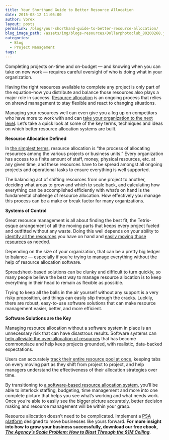 ```yaml
---
title: Your Shorthand Guide to Better Resource Allocation
date: 2015-08-12 11:05:00
author: Vorex
layout: posts
permalink: /blog/your-shorthand-guide-to-better-resource-allocation/
blog_image_path: /assets/img/blogs-resources/Dollarphotoclub_80200268.jpg
categories:
  - Blog
  - Project Management
tags:  
---
```



Completing projects on-time and on-budget — and knowing when you can take on new work — requires careful oversight of who is doing what in your organization.

Having the right resources available to complete any project is only part of the equation–how you distribute and balance those resources also plays a major role in success. [Resource allocation](http://searchcio.techtarget.com/definition/resource-allocation) is an ongoing process that relies on shrewd management to stay flexible and react to changing situations.

Managing your resources well can even give you a leg up on competitors who have more to work with and can [take your organization to the next level](http://www.vorex.com/media/vorex-a-leader-in-cloud-based-psa-solutions-announces-customer-agreement-with-alere-health-to-be-its-resource-utilization-software-provider/). Let’s take a quick look at some of the key terms, techniques and ideas on which better resource allocation systems are built.

**Resource Allocation Defined**

In [the simplest terms](http://www.investorwords.com/4218/resource_allocation.html), resource allocation is “the process of allocating resources among the various projects or business units.” Every organization has access to a finite amount of staff, money, physical resources, etc. at any given time, and these resources have to be spread amongst all ongoing projects and operational tasks to ensure everything is well supported.

The balancing act of shifting resources from one project to another, deciding what areas to grow and which to scale back, and calculating how everything can be accomplished efficiently with what’s on hand is the fundamental challenge of resource allocation. How effectively you manage this process can be a make or break factor for many organizations.

**Systems of Control**

Great resource management is all about finding the best fit, the Tetris-esque arrangement of all the moving parts that keeps every project fueled and outfitted without any waste. Doing this well depends on your ability to [identify all the resources](http://www.mckinsey.com/insights/corporate_finance/unearthing_the_sources_of_value_hiding_in_your_corporate_portfolio) you have on hand and [easily moving those resources](http://www.mckinsey.com/insights/managing_in_uncertainty/dynamic_management_better_decisions_in_uncertain_times) as needed.

Depending on the size of your organization, that can be a pretty big ledger to balance — especially if you’re trying to manage everything without the help of resource allocation software.

Spreadsheet-based solutions can be clunky and difficult to turn quickly, so many people believe the best way to manage resource allocation is to keep everything in their head to remain as flexible as possible.

Trying to keep all the balls in the air yourself without any support is a very risky proposition, and things can easily slip through the cracks. Luckily, there are robust, easy-to-use software solutions that can make resource management easier, better, and more efficient.

**Software Solutions are the Key**

Managing resource allocation without a software system in place is an unnecessary risk that can have disastrous results. Software systems can [help alleviate the over-allocation of resources](http://www.techrepublic.com/article/the-keys-to-resource-allocation/) that has become commonplace and help keep projects grounded, with realistic, data-backed expectations.

Users can accurately [track their entire resource pool at once](http://www.vorex.com/stop-bootstrapping-pinching-pennies-is-costing-you-business/), keeping tabs on every moving part as they shift from project to project, and help managers understand the effectiveness of their allocation strategies over time.

By transitioning to [a software-based resource allocation system](https://www.comindware.com/platform/resource-allocation-how-to-properly-plan-resources-within-your-company/), you’ll be able to interlock staffing, budgeting, time management and more into one complete picture that helps you see what’s working and what needs work. Once you’re able to easily see the bigger picture accurately, better decision making and resource management will be within your grasp.

Resource allocation doesn’t need to be complicated. Implement a [PSA platform](http://www.vorex.com/industries/architecture-engineering-construction/) designed to move businesses like yours forward. **For more insight into how to grow your business successfully, download our free ebook, [*The Agency’s Scale Problem: How to Blast Through the $1M Ceiling*](http://vorex.hs-sites.com/agency-scale-ebook?__hstc=100746398.b2843db0333d5242d1d7cad84e1e93d1.1428948442272.1437401497265.1437496554060.52&amp;__hssc=100746398.11.1437496554060&amp;__hsfp=3345652249)**.
